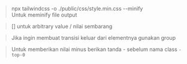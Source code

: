 >npx tailwindcss -o ./public/css/style.min.css --minify <br>
>Untuk meminify file output <br>

>[] untuk arbitrary value / nilai sembarang <br>

>Jika ingin membuat transisi keluar dari elementnya gunakan group<br>

>Untuk memberikan nilai minus berikan tanda - sebelum nama class `-top-0`<br>